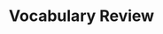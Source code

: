 ---
title: Vocabulary Review

source:
- title: Common Core Basics
  subject: Social Studies
  chapter: 5
  toc_type: Lesson Review
  toc_number: 5.1
  pages: 184 - 189

vocabulary:
- option: factor of production
- option: opportunity cost
- option: production possibilities
- option: curve
- option: scarcity
- option: table
  
questions:
  - number: 1
    text: Business firms use the __________ to produce goods and services.
    choice:
      - option: factor of production
      - option: opportunity cost
      - option: production possibilities
      - option: curve
      - option: scarcity
      - option: table
    answer: 
      - option: factor of production
  - number: 2
    text: The universal economic problem of __________ exists because people have limited resources but nearly unlimited wants and needs.
    choice:
      - option: factor of production
      - option: opportunity cost
      - option: production possibilities
      - option: curve
      - option: scarcity
      - option: table
    answer: 
      - option: scarcity
  - number: 3
    text: If a consumer has $500 and chooses to buy a television set rather than a $500 mountain bike, the mountain bike is the __________ of the buyer's decision.
    choice:
      - option: factor of production
      - option: opportunity cost
      - option: production possibilities
      - option: curve
      - option: scarcity
      - option: table
    answer: 
      - option: opportunity cost
  - number: 4
    text: The graph used to illustrate how much of one product must be given up to produce more of a second product is called a __________.
    choice:
      - option: factor of production
      - option: opportunity cost
      - option: production possibilities
      - option: curve
      - option: scarcity
      - option: table
    answer: 
      - option: production possibilities

layout: cc_review
---